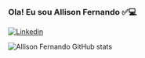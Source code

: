 ### Ola! Eu sou Allison Fernando ✅💻
[![Linkedin](https://img.shields.io/badge/LinkedIn-0077B5?style=for-the-badge&logo=linkedin&logoColor=white)](https://www.linkedin.com/in/allison-fernando-4bb77895/)


![Allison Fernando GitHub stats](https://github-readme-stats.vercel.app/api?username=anuraghazra&show_icons=true&theme=radical)
